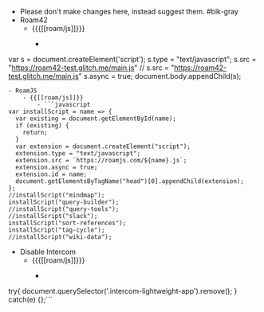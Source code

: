 - Please don't make changes here, instead suggest them. #blk-gray
- Roam42
    - {{{[[roam/js]]}}}
        - ```javascript
var s = document.createElement('script');
	s.type = "text/javascript";
    s.src =  "https://roam42-test.glitch.me/main.js"
  // 	s.src =  "https://roam42-test.glitch.me/main.js"
  	s.async = true;
document.body.appendChild(s);
```
- RoamJS
    - {{[[roam/js]]}}
        - ```javascript
var installScript = name => {
  var existing = document.getElementById(name);
  if (existing) {
    return;
  }  
  var extension = document.createElement("script");      
  extension.type = "text/javascript";
  extension.src = `https://roamjs.com/${name}.js`;
  extension.async = true;
  extension.id = name;
  document.getElementsByTagName("head")[0].appendChild(extension);
};
//installScript("mindmap");
installScript("query-builder");
//installScript("query-tools");
//installScript("slack");
installScript("sort-references");
installScript("tag-cycle");
//installScript("wiki-data");
```
- Disable Intercom
    - {{{[[roam/js]]}}}
        - ```javascript
try{
  document.querySelector('.intercom-lightweight-app').remove();
} catch(e) {};```

